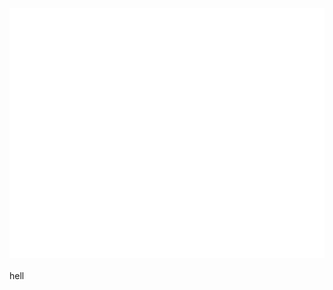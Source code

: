 <div align="center">
	<br>
	<div >
		<img src="header.svg" width="1100" height="400" alt="Click to see the source">
	</div>
	<br>
</div>
<div>hell</div>

